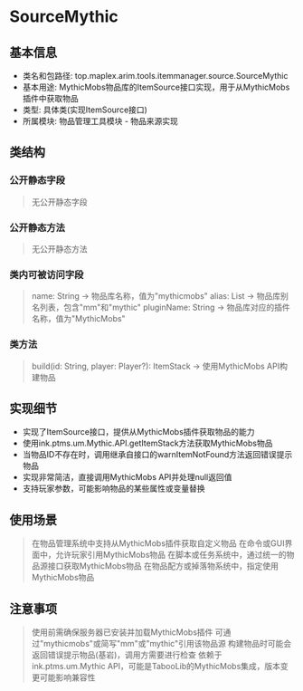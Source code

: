 # SourceMythic

## 基本信息
- 类名和包路径: top.maplex.arim.tools.itemmanager.source.SourceMythic
- 基本用途: MythicMobs物品库的ItemSource接口实现，用于从MythicMobs插件中获取物品
- 类型: 具体类(实现ItemSource接口)
- 所属模块: 物品管理工具模块 - 物品来源实现

## 类结构

### 公开静态字段
> 无公开静态字段

### 公开静态方法
> 无公开静态方法

### 类内可被访问字段
> name: String -> 物品库名称，值为"mythicmobs"
> alias: List<String> -> 物品库别名列表，包含"mm"和"mythic"
> pluginName: String -> 物品库对应的插件名称，值为"MythicMobs"

### 类方法
> build(id: String, player: Player?): ItemStack -> 使用MythicMobs API构建物品

## 实现细节
- 实现了ItemSource接口，提供从MythicMobs插件获取物品的能力
- 使用ink.ptms.um.Mythic.API.getItemStack方法获取MythicMobs物品
- 当物品ID不存在时，调用继承自接口的warnItemNotFound方法返回错误提示物品
- 实现非常简洁，直接调用MythicMobs API并处理null返回值
- 支持玩家参数，可能影响物品的某些属性或变量替换

## 使用场景
> 在物品管理系统中支持从MythicMobs插件获取自定义物品
> 在命令或GUI界面中，允许玩家引用MythicMobs物品
> 在脚本或任务系统中，通过统一的物品源接口获取MythicMobs物品
> 在物品配方或掉落物系统中，指定使用MythicMobs物品

## 注意事项
> 使用前需确保服务器已安装并加载MythicMobs插件
> 可通过"mythicmobs"或简写"mm"或"mythic"引用该物品源
> 构建物品时可能会返回错误提示物品(基岩)，调用方需要进行检查
> 依赖于ink.ptms.um.Mythic API，可能是TabooLib的MythicMobs集成，版本变更可能影响兼容性
